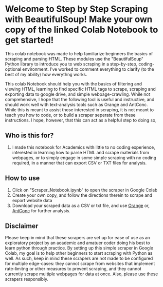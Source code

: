 # Welcome to Step by Step Scraping with BeautifulSoup! Make your own copy of the linked Colab Notebook to get started!

This colab notebook was made to help familiarize beginners the basics of scraping and parsing HTML. These modules use the "BeautifulSoup" Python library to introduce you to web scraping in a step-by-step, coding-optional environment. I've worked to comment everything to clarify (to the best of my ability) how everythng works.

This colab Notebook should help you with the basics of filtering and viewing HTML, learning to find specific HTML tags to scrape, scraping and exporting data to google drive, and simple webpage-crawling. While not comprehensive, I hope that the following tool is useful and instructive, and should work well with text-analysis tools such as Orange and AntConc. While this is meant to assist those interested in scraping, it is not meant to teach you how to code, or to build a scraper seperate from these instructions. I hope, however, that this can act as a helpful step to doing so,


## Who is this for?
1. I made this notebook for Academics with little to no coding experience, interested in learning how to parse HTML and scrape materials from webpages, or to simply engage in some simple scraping with no coding required, in a manner that can export CSV or TXT files for analysis.

## How to use
1. Click on "Scraper_Notebook.ipynb" to open the scraper in Google Colab
2. Create your own copy, and follow the directions therein to scrape and export website data
3. Download your scraped data as a CSV or txt file, and use [Orange](https://orangedatamining.com/) or, [AntConc](https://www.laurenceanthony.net/software/antconc/) for further analysis.


## Disclaimer

Please keep in mind that these scrapers are set up for ease of use as an exploratory project by an academic and amatuer coder doing his best to learn python through practice. By setting up this simple scraper in Google Colab, my goal is to help other beginners to start scraping with Python as well. As such, keep in mind these scrapers are not made to be configured for multiple edge-cases: they cannot scrape from websites that implement rate-limitng or other measures to prevent scraping, and they cannot currently scrape multiple webpages for data at once. Also, please use these scrapers responsibly.
